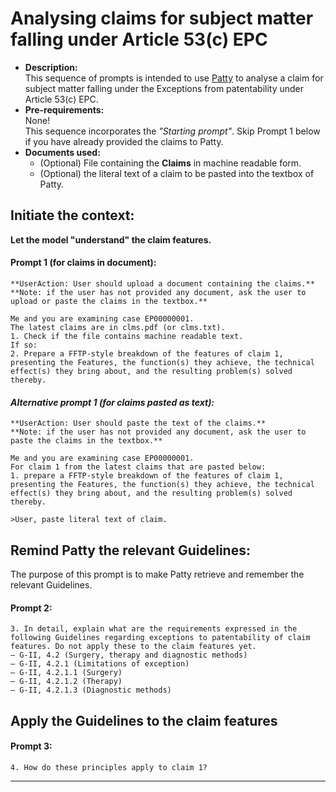 # Analysing claims for subject matter falling under Article 53(c) EPC  
- **Description:**  
  This sequence of prompts is intended to use [Patty](https://chatgpt.com/g/g-67eba45560b08191a2dc76c46d82b4d3-patty) to analyse a claim for subject matter falling under the Exceptions from patentability under Article 53(c) EPC.
- **Pre-requirements:**  
None!  
This sequence incorporates the *"Starting prompt"*. Skip Prompt 1 below if you have already provided the claims to Patty.
- **Documents used:**
  - (Optional) File containing the **Claims** in machine readable form.
  - (Optional) the literal text of a claim to be pasted into the textbox of Patty.

## Initiate the context:  
**Let the model "understand" the claim features.**  

#### Prompt 1 (for claims in document):
    **UserAction: User should upload a document containing the claims.**
    **Note: if the user has not provided any document, ask the user to upload or paste the claims in the textbox.**
    
    Me and you are examining case EP00000001.  
    The latest claims are in clms.pdf (or clms.txt).
    1. Check if the file contains machine readable text. 
    If so:
    2. Prepare a FFTP-style breakdown of the features of claim 1, presenting the Features, the function(s) they achieve, the technical effect(s) they bring about, and the resulting problem(s) solved thereby.

#### *Alternative prompt 1 (for claims pasted as text):*   
    **UserAction: User should paste the text of the claims.**
    **Note: if the user has not provided any document, ask the user to paste the claims in the textbox.**  
    
    Me and you are examining case EP00000001.  
    For claim 1 from the latest claims that are pasted below:
    1. prepare a FFTP-style breakdown of the features of claim 1, presenting the Features, the function(s) they achieve, the technical effect(s) they bring about, and the resulting problem(s) solved thereby.

    >User, paste literal text of claim.

## Remind Patty the relevant Guidelines:  
The purpose of this prompt is to make Patty retrieve and remember the relevant Guidelines.  

#### Prompt 2: 

    3. In detail, explain what are the requirements expressed in the following Guidelines regarding exceptions to patentability of claim features. Do not apply these to the claim features yet.  
    – G-II, 4.2 (Surgery, therapy and diagnostic methods)  
    – G-II, 4.2.1 (Limitations of exception)  
    – G-II, 4.2.1.1 (Surgery)  
    – G-II, 4.2.1.2 (Therapy)  
    – G-II, 4.2.1.3 (Diagnostic methods)  

## Apply the Guidelines to the claim features  

#### Prompt 3: 
    4. How do these principles apply to claim 1?


----------------------------------
